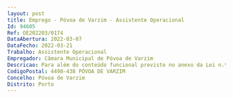 ```yaml
--- 
layout: post
title: Emprego - Póvoa de Varzim - Assistente Operacional
Id: 94605
Ref: OE202203/0174
DataAbertura: 2022-03-07
DataFecho: 2022-03-21
Trabalho: Assistente Operacional
Empregador: Câmara Municipal de Póvoa de Varzim
Descricao: Para além do conteúdo funcional previsto no anexo da Lei n.º 35 2014, de 20 de junho, a que se refere o n.º 2 do artigo 88.º, os assistentes operacionais prestarão serviço no Setor de Obras e Setor de Edifícios, integrando equipas diversificadas executando tarefas simples auxiliando nos serviços de serralharia, carpintaria, eletricidade, pintura, construção civil e serviços gerais.
CodigoPostal: 4490-438 PÓVOA DE VARZIM
Concelho: Póvoa de Varzim
Distrito: Porto
--- 
```


